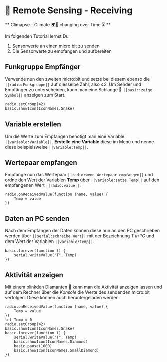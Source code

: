 # 📡 Remote Sensing - Receiving

** Climapse - Climate 🌍🌡️ changing over Time  ⏳️ **

Im folgenden Tutorial lernst Du
1. Sensorwerte an einen micro:bit zu senden
2. Die Sensorwerte zu empfangen und aufbereiten


## Funkgruppe Empfänger

Verwende nun den zweiten micro:bit und setze bei diesem ebenso die ``||radio:Funkgruppe||`` auf diesselbe Zahl, also *42*.
Um Sender und Empfänger zu unterscheiden, kann man eine Schlange 🐍 ``||basic:zeige Symbol||`` anzeigen zum Start.

```blocks
radio.setGroup(42)
basic.showIcon(IconNames.Snake)
```

## Variable erstellen

Um die Werte zum Empfangen benötigt man eine Variable ``||variable:Variable||``. **Erstelle eine Variable** diese
im Menü und nenne diese beispielsweise ``||variable:Temp||``.


## Wertepaar empfangen

Empfange nun das Wertepaar ``||radio:wenn Wertepaar empfangen||`` und ordne den Wert der Variablen **Temp** über ``||variable:setze Temp||``
auf den empfangenen Wert ``||radio:value||``.

```blocks
radio.onReceivedValue(function (name, value) {
    Temp = value
})
```

## Daten an PC senden

Nach dem Empfangen der Daten können diese nun an den PC geschrieben werden über ``||serial:schreibe Wert||`` 
mit der Bezeichnung *T in °C* und dem Wert der Variablen ``||variable:Temp||``.

```blocks
basic.forever(function () {
    serial.writeValue("T", Temp)
})
```

## Aktivität anzeigen

Mit einem blinkden Diamanten 💎 kann man die Aktivität anzeigen lassen und auf dem Rechner über die *Konsole* die 
Werte des sendenden micro:bit verfolgen.
Diese können auch heruntergeladen werden. 

```blocks
radio.onReceivedValue(function (name, value) {
    Temp = value
})
let Temp = 0
radio.setGroup(42)
basic.showIcon(IconNames.Snake)
basic.forever(function () {
    serial.writeValue("T", Temp)
    basic.showIcon(IconNames.Diamond)
    basic.pause(1000)
    basic.showIcon(IconNames.SmallDiamond)
})

```


